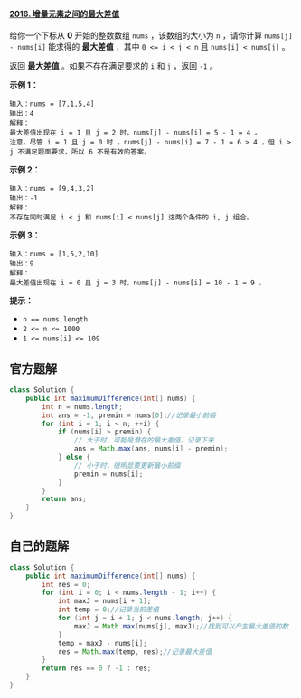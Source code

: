 #### [2016. 增量元素之间的最大差值](https://leetcode-cn.com/problems/maximum-difference-between-increasing-elements/)



给你一个下标从 **0** 开始的整数数组 `nums` ，该数组的大小为 `n` ，请你计算 `nums[j] - nums[i]` 能求得的 **最大差值** ，其中 `0 <= i < j < n` 且 `nums[i] < nums[j]` 。

返回 **最大差值** 。如果不存在满足要求的 `i` 和 `j` ，返回 `-1` 。

 

**示例 1：**

```
输入：nums = [7,1,5,4]
输出：4
解释：
最大差值出现在 i = 1 且 j = 2 时，nums[j] - nums[i] = 5 - 1 = 4 。
注意，尽管 i = 1 且 j = 0 时 ，nums[j] - nums[i] = 7 - 1 = 6 > 4 ，但 i > j 不满足题面要求，所以 6 不是有效的答案。
```

**示例 2：**

```
输入：nums = [9,4,3,2]
输出：-1
解释：
不存在同时满足 i < j 和 nums[i] < nums[j] 这两个条件的 i, j 组合。
```

**示例 3：**

```
输入：nums = [1,5,2,10]
输出：9
解释：
最大差值出现在 i = 0 且 j = 3 时，nums[j] - nums[i] = 10 - 1 = 9 。
```

 

**提示：**

- `n == nums.length`
- `2 <= n <= 1000`
- `1 <= nums[i] <= 109`



## 官方题解

```java
class Solution {
    public int maximumDifference(int[] nums) {
        int n = nums.length;
        int ans = -1, premin = nums[0];//记录最小前缀
        for (int i = 1; i < n; ++i) {
            if (nums[i] > premin) {
                // 大于时，可能是潜在的最大差值，记录下来
                ans = Math.max(ans, nums[i] - premin);
            } else {
                // 小于时，很明显要更新最小前缀
                premin = nums[i];
            }
        }
        return ans;
    }
}
```



## 自己的题解

```java
class Solution {
    public int maximumDifference(int[] nums) {
        int res = 0;
        for (int i = 0; i < nums.length - 1; i++) {
            int maxJ = nums[i + 1];
            int temp = 0;//记录当前差值
            for (int j = i + 1; j < nums.length; j++) {
                maxJ = Math.max(nums[j], maxJ);//找到可以产生最大差值的数
            }
            temp = maxJ - nums[i];
            res = Math.max(temp, res);//记录最大差值
        }
        return res == 0 ? -1 : res;
    }
}
```

